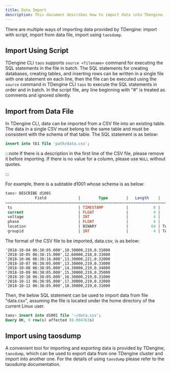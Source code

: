 ```yaml
---
title: Data Import
description: This document describes how to import data into TDengine.
---
```


There are multiple ways of importing data provided by TDengine: import with script, import from data file, import using `taosdump`.

## Import Using Script

TDengine CLI `taos` supports `source <filename>` command for executing the SQL statements in the file in batch. The SQL statements for creating databases, creating tables, and inserting rows can be written in a single file with one statement on each line, then the file can be executed using the `source` command in TDengine CLI `taos` to execute the SQL statements in order and in batch. In the script file, any line beginning with "#" is treated as comments and ignored silently.

## Import from Data File

In TDengine CLI, data can be imported from a CSV file into an existing table. The data in a single CSV must belong to the same table and must be consistent with the schema of that table. The SQL statement is as below:

```sql
insert into tb1 file 'path/data.csv';
```

:::note
If there is a description in the first line of the CSV file, please remove it before importing. If there is no value for a column, please use `NULL` without quotes.

:::

For example, there is a subtable d1001 whose schema is as below:

```sql
taos> DESCRIBE d1001
             Field              |        Type        |   Length    |    Note    |
=================================================================================
 ts                             | TIMESTAMP          |           8 |            |
 current                        | FLOAT              |           4 |            |
 voltage                        | INT                |           4 |            |
 phase                          | FLOAT              |           4 |            |
 location                       | BINARY             |          64 | TAG        |
 groupid                        | INT                |           4 | TAG        |
```

The format of the CSV file to be imported, data.csv, is as below:

```csv
'2018-10-04 06:38:05.000',10.30000,219,0.31000
'2018-10-05 06:38:15.000',12.60000,218,0.33000
'2018-10-06 06:38:16.800',13.30000,221,0.32000
'2018-10-07 06:38:05.000',13.30000,219,0.33000
'2018-10-08 06:38:05.000',14.30000,219,0.34000
'2018-10-09 06:38:05.000',15.30000,219,0.35000
'2018-10-10 06:38:05.000',16.30000,219,0.31000
'2018-10-11 06:38:05.000',17.30000,219,0.32000
'2018-10-12 06:38:05.000',18.30000,219,0.31000
```

Then, the below SQL statement can be used to import data from file "data.csv", assuming the file is located under the home directory of the current Linux user.

```sql
taos> insert into d1001 file '~/data.csv';
Query OK, 9 row(s) affected (0.004763s)
```

## Import using taosdump

A convenient tool for importing and exporting data is provided by TDengine, `taosdump`, which can be used to export data from one TDengine cluster and import into another one. For the details of using `taosdump` please refer to the taosdump documentation.
